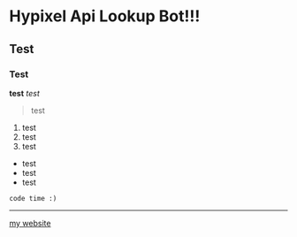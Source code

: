 # Hypixel Api Lookup Bot!!!
## Test
### Test
**test**
*test*
> test
1. test
2. test
3. test
- test
- test
- test


`code time :)`


---


[my website](https://rly907.github.io)

